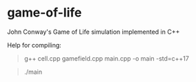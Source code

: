 # game-of-life
John Conway's Game of Life simulation implemented in C++

Help for compiling:
>g++ cell.cpp gamefield.cpp main.cpp -o main -std=c++17

>./main
